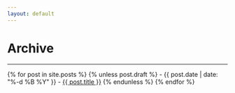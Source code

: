 ```yaml
---
layout: default
---
```


<h1>Archive</h1>

---

<div>
{% for post in site.posts %}
    {% unless post.draft %}
    - {{ post.date | date: "%-d %B %Y" }} - <a href="{{ site.url }}{{ post.url }}">{{ post.title }}</a>
    <!-- <div class="blog-header">
        <a href="{{ site.url }}{{ post.url }}">
            <img alt="lst" class="blog-header" src="{{ site.url }}assets/images/{{ post.image }}" width="100%"/>
        </a>
    </div>
    <div class="blog-body"><h1><a href="{{ site.url }}{{ post.url }}">{{ post.title }}</a></h1>
    {{ post.excerpt }}
    <p><a href="{{ site.url }}{{ post.url }}"><i>read more...</i></a></p>
    {% assign prefix = "" %}
    {% if post.tags != empty %}
        <small>tags: <em>
        {% for tag in post.tags %}{{ prefix }}<a href="{{ site.url }}/tags#{{ tag }}">{{ tag }}</a>{% assign prefix = "&nbsp;|&nbsp;" %}{% endfor %}
        </em></small>
    {% endif %}</div>
    <div class="blog-footer"><small>by: {{ post.author | "author" }}</small> | <small>posted on {{ post.date | date: "%-d %B %Y" }}</small></div> -->
    {% endunless %}
{% endfor %}
</div>